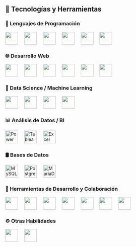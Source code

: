 ## 🧠 Tecnologías y Herramientas

### 🔧 Lenguajes de Programación
<div align="left">
  <img src="https://cdn.jsdelivr.net/gh/devicons/devicon/icons/javascript/javascript-original.svg" height="40" />
  <img width="12" />
  <img src="https://cdn.jsdelivr.net/gh/devicons/devicon/icons/python/python-original.svg" height="40" />
  <img width="12" />
  <img src="https://cdn.jsdelivr.net/gh/devicons/devicon/icons/c/c-original.svg" height="40" />
  <img width="12" />
  <img src="https://cdn.jsdelivr.net/gh/devicons/devicon/icons/cplusplus/cplusplus-original.svg" height="40" />
  <img width="12" />
  <img src="https://cdn.simpleicons.org/go/00ADD8" height="40" />
  <img width="12" />
  <img src="https://cdn.jsdelivr.net/gh/devicons/devicon/icons/r/r-original.svg" height="40" />
</div>

### 🌐 Desarrollo Web
<div align="left">
  <img src="https://cdn.jsdelivr.net/gh/devicons/devicon/icons/html5/html5-original.svg" height="40" />
  <img width="12" />
  <img src="https://cdn.jsdelivr.net/gh/devicons/devicon/icons/css3/css3-original.svg" height="40" />
  <img width="12" />
  <img src="https://cdn.jsdelivr.net/gh/devicons/devicon/icons/bootstrap/bootstrap-original.svg" height="40" />
  <img width="12" />
  <img src="https://cdn.jsdelivr.net/gh/devicons/devicon/icons/django/django-plain.svg" height="40" />
  <img width="12" />
  <img src="https://cdn.jsdelivr.net/gh/devicons/devicon/icons/flask/flask-original.svg" height="40" />
  <img width="12" />
  <img src="https://cdn.simpleicons.org/codepen/000000" height="40" />
</div>

### 🤖 Data Science / Machine Learning
<div align="left">
  <img src="https://cdn.jsdelivr.net/gh/devicons/devicon/icons/numpy/numpy-original.svg" height="40" />
  <img width="12" />
  <img src="https://cdn.jsdelivr.net/gh/devicons/devicon/icons/pandas/pandas-original.svg" height="40" />
  <img width="12" />
  <img src="https://cdn.jsdelivr.net/gh/devicons/devicon/icons/jupyter/jupyter-original.svg" height="40" />
  <img width="12" />
  <img src="https://cdn.simpleicons.org/tensorflow/FF6F00" height="40" />
</div>

### 📊 Análisis de Datos / BI
<div align="left">
  <img src="https://upload.wikimedia.org/wikipedia/commons/c/cf/Power_BI_logo.svg" height="40" alt="Power BI logo" />
  <img width="12" />
  <img src="https://upload.wikimedia.org/wikipedia/commons/4/4b/Tableau_Logo.png" height="40" alt="Tableau logo" />
  <img width="12" />
  <img src="https://upload.wikimedia.org/wikipedia/commons/7/73/Microsoft_Excel_2013-2019_logo.svg" height="40" alt="Excel logo" />
</div>

### 🛢️ Bases de Datos
<div align="left">
  <img src="https://cdn.jsdelivr.net/gh/devicons/devicon/icons/mysql/mysql-original.svg" height="40" alt="MySQL logo" />
  <img width="12" />
  <img src="https://cdn.jsdelivr.net/gh/devicons/devicon/icons/postgresql/postgresql-original.svg" height="40" alt="PostgreSQL logo" />
  <img width="12" />
  <img src="https://upload.wikimedia.org/wikipedia/commons/f/fd/MariaDB_logo.svg" height="40" alt="MariaDB logo" />
</div>

### 🧰 Herramientas de Desarrollo y Colaboración
<div align="left">
  <img src="https://cdn.jsdelivr.net/gh/devicons/devicon/icons/git/git-original.svg" height="40" />
  <img width="12" />
  <img src="https://cdn.jsdelivr.net/gh/devicons/devicon/icons/github/github-original.svg" height="40" />
  <img width="12" />
  <img src="https://cdn.jsdelivr.net/gh/devicons/devicon/icons/bitbucket/bitbucket-original.svg" height="40" />
  <img width="12" />
  <img src="https://cdn.jsdelivr.net/gh/devicons/devicon/icons/jira/jira-original.svg" height="40" />
  <img width="12" />
  <img src="https://cdn.jsdelivr.net/gh/devicons/devicon/icons/trello/trello-plain.svg" height="40" />
  <img width="12" />
  <img src="https://cdn.simpleicons.org/postman/FF6C37" height="40" />
  <img width="12" />
  <img src="https://cdn.jsdelivr.net/gh/devicons/devicon/icons/vscode/vscode-original.svg" height="40" />
</div>

### ⚙️ Otras Habilidades
<div align="left">
  <img src="https://cdn.jsdelivr.net/gh/devicons/devicon/icons/arduino/arduino-original.svg" height="40" />
  <img width="12" />
  <img src="https://cdn.jsdelivr.net/gh/devicons/devicon/icons/canva/canva-original.svg" height="40" />
</div>
